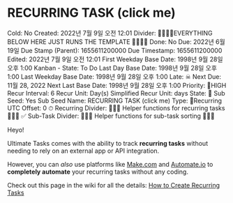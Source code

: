 # RECURRING TASK (click me)

Cold: No
Created: 2022년 7월 9일 오전 12:01
Divider: 🛑🛑🛑🛑EVERYTHING BELOW HERE JUST RUNS THE TEMPLATE 🛑🛑🛑🛑
Done: No
Due: 2022년 6월 19일
Due Stamp (Parent): 1655611200000
Due Timestamp: 1655611200000
Edited: 2022년 7월 9일 오전 12:01
First Weekday Base Date: 1998년 9월 28일 오후 1:00
Kanban - State: To Do
Last Day Base Date: 1998년 9월 28일 오후 1:00
Last Weekday Base Date: 1998년 9월 28일 오후 1:00
Late: ☠
Next Due: 11월 28, 2022
Next Last Base Date: 1998년 9월 28일 오후 1:00
Priority: 🚨HIGH
Recur Interval: 6
Recur Unit: Day(s)
Simplified Recur Unit: days
State: 🔴
Sub Seed: Yes
Sub Seed Name: RECURRING TASK (click me)
Type: 🔄Recurring
UTC Offset: 0
⏱ Recurring Divider: 🛑🛑🛑 Helper functions for recurring tasks 🛑🛑🛑
✅ Sub-Task Divider: 🛑🛑🛑 Helper functions for sub-task sorting 🛑🛑🛑

Heyo! 

Ultimate Tasks comes with the ability to track **recurring tasks** without needing to rely on an external app or API integration.

However, you can *also* use platforms like [Make.com](http://Make.com) and [Automate.io](http://Automate.io) to **completely automate** your recurring tasks without any coding.

Check out this page in the wiki for all the details: [How to Create Recurring Tasks](https://www.notion.so/How-to-Create-Recurring-Tasks-b6b776a266b546d8a46e255a79cca09e)